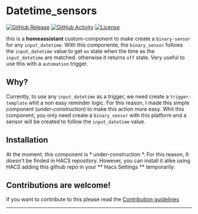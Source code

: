 # Datetime_sensors

[![GitHub Release][releases-shield]][releases]
[![GitHub Activity][commits-shield]][commits]
[![License][license-shield]](LICENSE.md)

this is a **homeassistant** custom-component to make create a `binary-sensor` for any `input_datetime`. With this componente, the `binary_sensor` follows the `input_datetime` value to get `on` state when the time as the `input_datetime` are matched. otherwise it returns `off` state. Very useful to use this with a `automation` trigger.

## Why?

Currently, to use any `input_datetime` as a trigger, we need create a `trigger-template` whit a non easy reminder logic. For this reason, I made this simple component (*under-construction*) to make this action more easy. Whit this component, you only need create a `binary_sensor` with this platform and a sensor will be created to follow the `input_datetime` value.

## Installation

At the moment, this component is * under-construction *. For this reason, It doesn't be finded in HACS repository. However, you can install it alike using HACS adding this github repo in your ** Hacs Settings ** temporarily.

## Contributions are welcome!

If you want to contribute to this please read the [Contribution guidelines](CONTRIBUTING.md)

***

[license-shield]: https://img.shields.io/github/license/skal88/custom-components-datetime-sensors.svg?style=for-the-badge
[commits]: https://github.com/skal88/custom-components-datetime-sensors/commits/master
[commits-shield]: https://img.shields.io/github/commit-activity/y/skal88/custom-components-datetime-sensors.svg?style=for-the-badge
[releases-shield]: https://img.shields.io/github/v/release/skal88/custom-components-datetime-sensors.svg?style=for-the-badge
[releases]: https://github.com/skal88/custom-components-datetime-sensors/releases